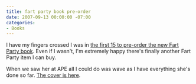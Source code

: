 ```yaml
---
title: fart party book pre-order
date: 2007-09-13 00:00:00 -07:00
categories:
- Books
---
```


<p>I have my fingers crossed I was in <a href="http://www.fartparty.org/2007/09/13/more-stuff/">the first 15 to pre-order the new Fart Party book</a>. Even if I wasn't, I'm extremely happy there's finally another Fart Party item I can buy. </p>

<p>When we saw her at APE all I could do was wave as I have everything she's done so far. <a href="http://flickr.com/photos/thefartparty/1373721912/">The cover is here</a>.</p>
